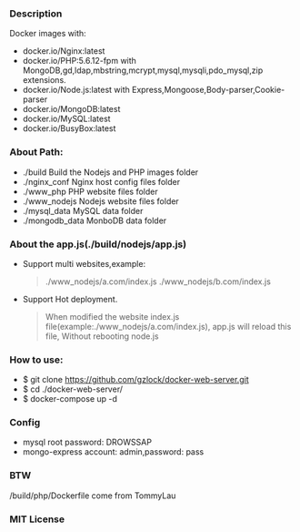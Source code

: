 ### Description
Docker images with:
- docker.io/Nginx:latest
- docker.io/PHP:5.6.12-fpm with MongoDB,gd,ldap,mbstring,mcrypt,mysql,mysqli,pdo_mysql,zip extensions.
- docker.io/Node.js:latest with Express,Mongoose,Body-parser,Cookie-parser
- docker.io/MongoDB:latest
- docker.io/MySQL:latest
- docker.io/BusyBox:latest

### About Path:
- ./build						Build the Nodejs and PHP images folder
- ./nginx_conf			Nginx host config files folder
- ./www_php					PHP website files folder
- ./www_nodejs			Nodejs website files folder
- ./mysql_data			MySQL data folder
- ./mongodb_data		MonboDB data folder

### About the app.js(./build/nodejs/app.js)
- Support multi websites,example:
  > ./www_nodejs/a.com/index.js
  > ./www_nodejs/b.com/index.js
- Support Hot deployment.
  > When modified the website index.js file(example:./www_nodejs/a.com/index.js), app.js will reload this file, Without rebooting node.js

### How to use:
- $ git clone https://github.com/gzlock/docker-web-server.git
- $ cd ./docker-web-server/
- $ docker-compose up -d

### Config
- mysql root password: DROWSSAP
- mongo-express account: admin,password: pass

### BTW
/build/php/Dockerfile come from TommyLau

### MIT License
